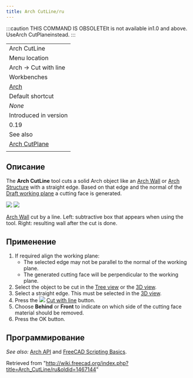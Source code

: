 ```yaml
---
title: Arch CutLine/ru
---
```

:::caution
THIS COMMAND IS OBSOLETEIt is not available in1.0 and above. UseArch CutPlaneinstead.
:::

|  |
| --- |
| Arch CutLine |
| Menu location |
| Arch → Cut with line |
| Workbenches |
| [Arch](/Arch_Workbench "Arch Workbench") |
| Default shortcut |
| *None* |
| Introduced in version |
| 0.19 |
| See also |
| [Arch CutPlane](/Arch_CutPlane "Arch CutPlane") |
|  |

## Описание

The **Arch CutLine** tool cuts a solid Arch object like an [Arch Wall](/Arch_Wall "Arch Wall") or [Arch Structure](/Arch_Structure "Arch Structure") with a straight edge. Based on that edge and the normal of the [Draft working plane](/Draft_SelectPlane "Draft SelectPlane") a cutting face is generated.

![](/images/Arch_CutLine_example_1.png) ![](/images/Arch_CutLine_example_2.png)

[Arch Wall](/Arch_Wall "Arch Wall") cut by a line. Left: subtractive box that appears when using the tool. Right: resulting wall after the cut is done.

## Применение

1. If required align the working plane:
   * The selected edge may not be parallel to the normal of the working plane.
   * The generated cutting face will be perpendicular to the working plane.
2. Select the object to be cut in the [Tree view](/Tree_view "Tree view") or the [3D view](/3D_view "3D view").
3. Select a straight edge. This must be selected in the [3D view](/3D_view "3D view").
4. Press the ![](/images/Arch_CutLine.svg) [Cut with line](/Arch_CutLine "Arch CutLine") button.
5. Choose **Behind** or **Front** to indicate on which side of the cutting face material should be removed.
6. Press the OK button.

## Программирование

*See also:* [Arch API](/Arch_API "Arch API") and [FreeCAD Scripting Basics](/FreeCAD_Scripting_Basics "FreeCAD Scripting Basics").

Retrieved from "<http://wiki.freecad.org/index.php?title=Arch_CutLine/ru&oldid=1467144>"